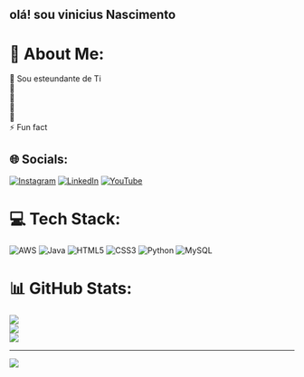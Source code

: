 ## olá! sou vinicius Nascimento

# 💫 About Me:
🔭 Sou esteundante de Ti<br>👯 <br>🤝<br>🌱 <br>💬 <br>⚡ Fun fact


## 🌐 Socials:
[![Instagram](https://img.shields.io/badge/Instagram-%23E4405F.svg?logo=Instagram&logoColor=white)](https://instagram.com/https://www.instagram.com/vinicius__________0/) [![LinkedIn](https://img.shields.io/badge/LinkedIn-%230077B5.svg?logo=linkedin&logoColor=white)](https://linkedin.com/in/https://www.linkedin.com/in/vinicius-silva-160194271/) [![YouTube](https://img.shields.io/badge/YouTube-%23FF0000.svg?logo=YouTube&logoColor=white)](https://youtube.com/@https://www.youtube.com/@Vinicius_nascimento) 

# 💻 Tech Stack:
![AWS](https://img.shields.io/badge/AWS-%23FF9900.svg?style=for-the-badge&logo=amazon-aws&logoColor=white) ![Java](https://img.shields.io/badge/java-%23ED8B00.svg?style=for-the-badge&logo=openjdk&logoColor=white) ![HTML5](https://img.shields.io/badge/html5-%23E34F26.svg?style=for-the-badge&logo=html5&logoColor=white) ![CSS3](https://img.shields.io/badge/css3-%231572B6.svg?style=for-the-badge&logo=css3&logoColor=white) ![Python](https://img.shields.io/badge/python-3670A0?style=for-the-badge&logo=python&logoColor=ffdd54) ![MySQL](https://img.shields.io/badge/mysql-%2300000f.svg?style=for-the-badge&logo=mysql&logoColor=white)
# 📊 GitHub Stats:
![](https://github-readme-stats.vercel.app/api?username=vinicius1703&theme=algolia&hide_border=false&include_all_commits=true&count_private=true)<br/>
![](https://github-readme-streak-stats.herokuapp.com/?user=vinicius1703&theme=algolia&hide_border=false)<br/>
![](https://github-readme-stats.vercel.app/api/top-langs/?username=vinicius1703&theme=algolia&hide_border=false&include_all_commits=true&count_private=true&layout=compact)

---
[![](https://visitcount.itsvg.in/api?id=vinicius1703&icon=0&color=0)](https://visitcount.itsvg.in)

<!-- Proudly created with GPRM ( https://gprm.itsvg.in ) -->
